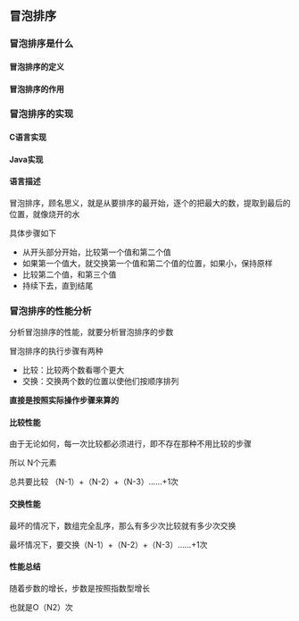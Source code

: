 ## 冒泡排序

### 冒泡排序是什么

#### 冒泡排序的定义 



#### 冒泡排序的作用



### 冒泡排序的实现

#### C语言实现



#### Java实现



#### 语言描述

冒泡排序，顾名思义，就是从要排序的最开始，逐个的把最大的数，提取到最后的位置，就像烧开的水

具体步骤如下

- 从开头部分开始，比较第一个值和第二个值
- 如果第一个值大，就交换第一个值和第二个值的位置，如果小，保持原样
- 比较第二个值，和第三个值
- 持续下去，直到结尾

### 冒泡排序的性能分析

分析冒泡排序的性能，就要分析冒泡排序的步数

冒泡排序的执行步骤有两种

- 比较：比较两个数看哪个更大
- 交换：交换两个数的位置以使他们按顺序排列

**直接是按照实际操作步骤来算的**

#### 比较性能

由于无论如何，每一次比较都必须进行，即不存在那种不用比较的步骤

所以    N个元素

总共要比较   （N-1）+（N-2）+（N-3）……+1次

#### 交换性能

最坏的情况下，数组完全乱序，那么有多少次比较就有多少次交换

最坏情况下，要交换（N-1）+（N-2）+（N-3）……+1次

#### 性能总结

随着步数的增长，步数是按照指数型增长

也就是O（N2）次